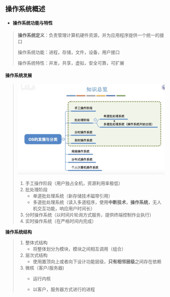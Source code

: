 ## 操作系统概述

- #### 操作系统功能与特性

>**操作系统定义**：负责管理计算机硬件资源，并为应用程序提供一个统一的接口
>
>操作系统功能：进程，存储，文件，设备，用户接口
> 
> 操作系统特性：并发，共享，虚拟，安全可靠，可扩展
#### **操作系统发展**

> ![image-20220403152315170](../assets/image-20220403152315170.png) 
>
> 1. 手工操作阶段（用户独占全机，资源利用率极低）
> 2. 批处理阶段
>    - 单道批处理系统（新存储技术磁带引用）
>    - 多道批处理系统（读入多道程序，使用**中断技术**，**操作系统**，无人机交互功能，响应用户时间长）
> 3. 分时操作系统（以时间片轮询方式服务，提供终端控制作业执行）
> 4. 实时操作系统（在严格时间内完成）

**操作系统结构**

> 1. 整体式结构
>    - 将整体划分为模块，模块之间相互调用（组合）
> 2. 层次式结构
>    - 使用置顶向上或者向下设计功能层级，**只有相邻层级**之间存在依赖
> 3. 微核（客户/服务器)
>    - 运行内核
>    
>    - 以客户，服务器方式进行的进程


